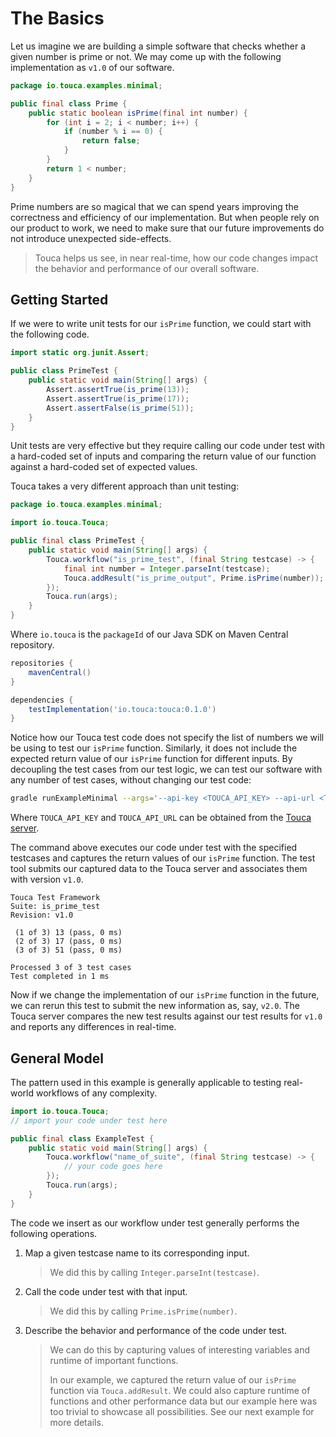 # The Basics

Let us imagine we are building a simple software that checks whether
a given number is prime or not. We may come up with the following
implementation as `v1.0` of our software.

```java
package io.touca.examples.minimal;

public final class Prime {
    public static boolean isPrime(final int number) {
        for (int i = 2; i < number; i++) {
            if (number % i == 0) {
                return false;
            }
        }
        return 1 < number;
    }
}
```

Prime numbers are so magical that we can spend years improving
the correctness and efficiency of our implementation. But when people
rely on our product to work, we need to make sure that our future
improvements do not introduce unexpected side-effects.

> Touca helps us see, in near real-time, how our code changes impact
> the behavior and performance of our overall software.

## Getting Started

If we were to write unit tests for our `isPrime` function, we could
start with the following code.

```java
import static org.junit.Assert;

public class PrimeTest {
    public static void main(String[] args) {
        Assert.assertTrue(is_prime(13));
        Assert.assertTrue(is_prime(17));
        Assert.assertFalse(is_prime(51));
    }
}
```

Unit tests are very effective but they require calling our code under
test with a hard-coded set of inputs and comparing the return value of
our function against a hard-coded set of expected values.

Touca takes a very different approach than unit testing:

```java
package io.touca.examples.minimal;

import io.touca.Touca;

public final class PrimeTest {
    public static void main(String[] args) {
        Touca.workflow("is_prime_test", (final String testcase) -> {
            final int number = Integer.parseInt(testcase);
            Touca.addResult("is_prime_output", Prime.isPrime(number));
        });
        Touca.run(args);
    }
}
```

Where `io.touca` is the `packageId` of our Java SDK on Maven Central repository.

```groovy
repositories {
    mavenCentral()
}

dependencies {
    testImplementation('io.touca:touca:0.1.0')
}
```

Notice how our Touca test code does not specify the list of numbers we
will be using to test our `isPrime` function. Similarly, it does not
include the expected return value of our `isPrime` function for different
inputs. By decoupling the test cases from our test logic, we can test
our software with any number of test cases, without changing our test code:

```bash
gradle runExampleMinimal --args='--api-key <TOUCA_API_KEY> --api-url <TOUCA_API_URL> --revision v1.0 --testcase 13 17 51'
```

Where `TOUCA_API_KEY` and `TOUCA_API_URL` can be obtained from the [Touca
server](https://app.touca.io).

The command above executes our code under test with the specified testcases
and captures the return values of our `isPrime` function.
The test tool submits our captured data to the Touca server and associates
them with version `v1.0`.

```text
Touca Test Framework
Suite: is_prime_test
Revision: v1.0

 (1 of 3) 13 (pass, 0 ms)
 (2 of 3) 17 (pass, 0 ms)
 (3 of 3) 51 (pass, 0 ms)

Processed 3 of 3 test cases
Test completed in 1 ms
```

Now if we change the implementation of our `isPrime` function in the future,
we can rerun this test to submit the new information as, say, `v2.0`.
The Touca server compares the new test results against our test results for
`v1.0` and reports any differences in real-time.

## General Model

The pattern used in this example is generally applicable to testing
real-world workflows of any complexity.

```java
import io.touca.Touca;
// import your code under test here

public final class ExampleTest {
    public static void main(String[] args) {
        Touca.workflow("name_of_suite", (final String testcase) -> {
            // your code goes here
        });
        Touca.run(args);
    }
}
```

The code we insert as our workflow under test generally performs
the following operations.

1.  Map a given testcase name to its corresponding input.

    > We did this by calling `Integer.parseInt(testcase)`.

2.  Call the code under test with that input.

    > We did this by calling `Prime.isPrime(number)`.

3.  Describe the behavior and performance of the code under test.

    > We can do this by capturing values of interesting variables
    > and runtime of important functions.
    >
    > In our example, we captured the return value of our `isPrime`
    > function via `Touca.addResult`. We could also capture runtime
    > of functions and other performance data but our example here
    > was too trivial to showcase all possibilities. See our next
    > example for more details.
